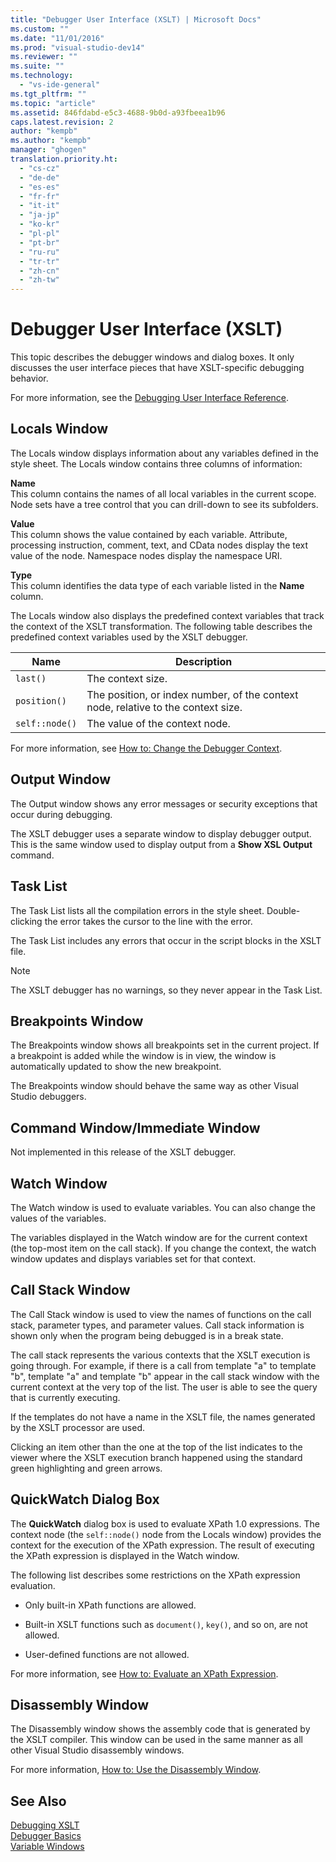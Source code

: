 ```yaml
---
title: "Debugger User Interface (XSLT) | Microsoft Docs"
ms.custom: ""
ms.date: "11/01/2016"
ms.prod: "visual-studio-dev14"
ms.reviewer: ""
ms.suite: ""
ms.technology: 
  - "vs-ide-general"
ms.tgt_pltfrm: ""
ms.topic: "article"
ms.assetid: 846fdabd-e5c3-4688-9b0d-a93fbeea1b96
caps.latest.revision: 2
author: "kempb"
ms.author: "kempb"
manager: "ghogen"
translation.priority.ht: 
  - "cs-cz"
  - "de-de"
  - "es-es"
  - "fr-fr"
  - "it-it"
  - "ja-jp"
  - "ko-kr"
  - "pl-pl"
  - "pt-br"
  - "ru-ru"
  - "tr-tr"
  - "zh-cn"
  - "zh-tw"
---
```

# Debugger User Interface (XSLT)
This topic describes the debugger windows and dialog boxes. It only discusses the user interface pieces that have XSLT-specific debugging behavior.  
  
 For more information, see the [Debugging User Interface Reference](../debugger/debugging-user-interface-reference.md).  
  
## Locals Window  
 The Locals window displays information about any variables defined in the style sheet. The Locals window contains three columns of information:  
  
 **Name**  
 This column contains the names of all local variables in the current scope. Node sets have a tree control that you can drill-down to see its subfolders.  
  
 **Value**  
 This column shows the value contained by each variable. Attribute, processing instruction, comment, text, and CData nodes display the text value of the node. Namespace nodes display the namespace URI.  
  
 **Type**  
 This column identifies the data type of each variable listed in the **Name** column.  
  
 The Locals window also displays the predefined context variables that track the context of the XSLT transformation. The following table describes the predefined context variables used by the XSLT debugger.  
  
|Name|Description|  
|----------|-----------------|  
|`last()`|The context size.|  
|`position()`|The position, or index number, of the context node, relative to the context size.|  
|`self::node()`|The value of the context node.|  
  
 For more information, see [How to: Change the Debugger Context](../Topic/How%20to:%20Change%20the%20Debugger%20Context.md).  
  
## Output Window  
 The Output window shows any error messages or security exceptions that occur during debugging.  
  
 The XSLT debugger uses a separate window to display debugger output. This is the same window used to display output from a **Show XSL Output** command.  
  
## Task List  
 The Task List lists all the compilation errors in the style sheet. Double-clicking the error takes the cursor to the line with the error.  
  
 The Task List includes any errors that occur in the script blocks in the XSLT file.  
  
> [!NOTE]
>  The XSLT debugger has no warnings, so they never appear in the Task List.  
  
## Breakpoints Window  
 The Breakpoints window shows all breakpoints set in the current project. If a breakpoint is added while the window is in view, the window is automatically updated to show the new breakpoint.  
  
 The Breakpoints window should behave the same way as other Visual Studio debuggers.  
  
## Command Window/Immediate Window  
 Not implemented in this release of the XSLT debugger.  
  
## Watch Window  
 The Watch window is used to evaluate variables. You can also change the values of the variables.  
  
 The variables displayed in the Watch window are for the current context (the top-most item on the call stack). If you change the context, the watch window updates and displays variables set for that context.  
  
## Call Stack Window  
 The Call Stack window is used to view the names of functions on the call stack, parameter types, and parameter values. Call stack information is shown only when the program being debugged is in a break state.  
  
 The call stack represents the various contexts that the XSLT execution is going through. For example, if there is a call from template "a" to template "b", template "a" and template "b" appear in the call stack window with the current context at the very top of the list. The user is able to see the query that is currently executing.  
  
 If the templates do not have a name in the XSLT file, the names generated by the XSLT processor are used.  
  
 Clicking an item other than the one at the top of the list indicates to the viewer where the XSLT execution branch happened using the standard green highlighting and green arrows.  
  
## QuickWatch Dialog Box  
 The **QuickWatch** dialog box is used to evaluate XPath 1.0 expressions. The context node (the `self::node()` node from the Locals window) provides the context for the execution of the XPath expression. The result of executing the XPath expression is displayed in the Watch window.  
  
 The following list describes some restrictions on the XPath expression evaluation.  
  
-   Only built-in XPath functions are allowed.  
  
-   Built-in XSLT functions such as `document()`, `key()`, and so on, are not allowed.  
  
-   User-defined functions are not allowed.  
  
 For more information, see [How to: Evaluate an XPath Expression](../xml-tools/how-to-evaluate-an-xpath-expression.md).  
  
## Disassembly Window  
 The Disassembly window shows the assembly code that is generated by the XSLT compiler. This window can be used in the same manner as all other Visual Studio disassembly windows.  
  
 For more information, [How to: Use the Disassembly Window](../debugger/how-to-use-the-disassembly-window.md).  
  
## See Also  
 [Debugging XSLT](../xml-tools/debugging-xslt.md)   
 [Debugger Basics](../debugger/debugger-basics.md)   
 [Variable Windows](../Topic/Variable%20Windows.md)